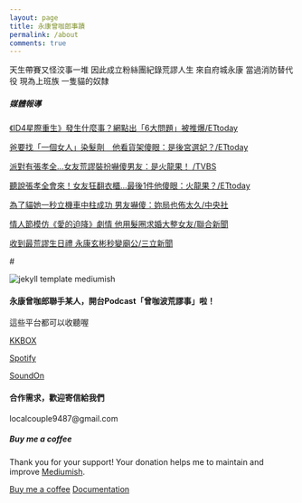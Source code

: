 ```yaml
---
layout: page
title: 永康曾咖郎事蹟
permalink: /about
comments: true
---
```


<div class="row justify-content-between">
<div class="col-md-8 pr-5">

<p>天生帶賽又怪洨事一堆 因此成立粉絲團紀錄荒謬人生 來自府城永康 當過消防替代役 現為上班族 一隻貓的奴隸</p>

<h5>媒體報導</h5>

<p><a href="https://movies.ettoday.net/news/726187">《ID4星際重生》發生什麼事？網點出「6大問題」被推爆/ETtoday</a></p>
<p></p>

<p><a href="https://www.ettoday.net/news/20160705/729480.htm">爸要找「一個女人」染髮劑　他看貨架傻眼：是後宮選妃？/ETtoday</a></p>
<p></p>

<p><a href="https://news.tvbs.com.tw/fun/695772">派對有張孝全…女友荒謬裝扮嚇傻男友：是火龍果！
/TVBS</a></p>
<p></p>

<p><a href="https://star.ettoday.net/news/835805">聽說張孝全會來！女友狂翻衣櫃…最後1件他傻眼：火龍果？/ETtoday</a></p>
<p></p>

<p><a href="https://www.cna.com.tw/news/ahel/201701145007.aspx">為了貓她一秒立機車中柱成功 男友嚇傻：妳局也佈太久/中央社</a></p>
<p></p>

<p><a href="https://udn.com/news/story/7272/4355471">情人節模仿《愛的迫降》劇情 他用髮圈求婚大整女友/聯合新聞</a></p>
<p></p>

<p><a href="https://tw.news.yahoo.com/%E6%94%B6%E5%88%B0%E6%9C%80%E8%8D%92%E8%AC%AC%E7%94%9F%E6%97%A5%E7%A6%AE-%E6%B0%B8%E5%BA%B7%E7%8E%84%E5%BD%AC%E7%A7%92%E8%AE%8A%E5%BB%9F%E5%85%AC-030016391.html">收到最荒謬生日禮 永康玄彬秒變廟公/三立新聞</a></p>
<p></p>


#<p class="mb-5"><img class="shadow-lg" src="{{site.baseurl}}/assets/images/mediumish-jekyll-template.png" alt="jekyll template mediumish" /></p>

<h4>永康曾咖郎聯手某人，開台Podcast「曾咖波荒謬事」啦！</h4>
<p>這些平台都可以收聽喔</p>
<a href="https://reurl.cc/VXjRk6">KKBOX</a>
<p></p>
<a href="https://reurl.cc/GroXWd">Spotify</a>
<p></p>
<a href="https://reurl.cc/e86W1m">SoundOn</a>
<p></p>

<h4>合作需求，歡迎寄信給我們</h4>

<p>localcouple9487@gmail.com</p>

</div>

<div class="col-md-4">

<div class="sticky-top sticky-top-80">
<h5>Buy me a coffee</h5>

<p>Thank you for your support! Your donation helps me to maintain and improve <a target="_blank" href="https://github.com/wowthemesnet/mediumish-theme-jekyll">Mediumish<i class="fab fa-github"></i></a>.</p>

<a target="_blank" href="https://www.wowthemes.net/donate/" class="btn btn-danger">Buy me a coffee</a> <a target="_blank" href="https://bootstrapstarter.com/bootstrap-templates/template-mediumish-bootstrap-jekyll/" class="btn btn-warning">Documentation</a>

</div>
</div>
</div>
